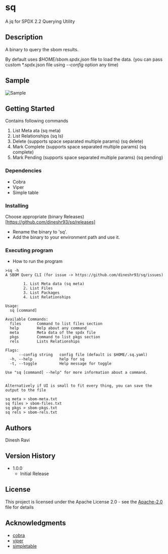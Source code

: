 # sq

A jq for SPDX 2.2 Querying Utility

## Description

A binary to query the sbom results.

By default uses _$HOME/sbom.spdx.json_ file to load the data. (you can pass custom \*.spdx.json file using _--config_ option any time)

## Sample

![Sample](https://github.com/dineshr93/sq/blob/main/sample.png?raw=true)

## Getting Started

Contains following commands

1. List Meta ata (sq meta)
2. List Relationships (sq ls)
3. Delete (supports space separated multiple params) (sq delete)
4. Mark Complete (supports space separated multiple params) (sq complete)
5. Mark Pending (supports space separated multiple params) (sq pending)

### Dependencies

- Cobra
- Viper
- Simple table

### Installing

Choose appropriate (binary Releases)[https://github.com/dineshr93/sq/releases]

- Rename the binary to 'sq'.
- Add the binary to your environment path and use it.

### Executing program

- How to run the program

```
>sq -h
A SBOM Query CLI (for issue -> https://github.com/dineshr93/sq/issues)

        1. List Meta data (sq meta)
        2. List Files
        3. List Packages
        4. List Relationships

Usage:
  sq [command]

Available Commands:
  files       Command to list files section
  help        Help about any command
  meta        Meta data of the spdx file
  pkgs        Command to list pkgs section
  rels        Lists Relationships

Flags:
      --config string   config file (default is $HOME/.sq.yaml)
  -h, --help            help for sq
  -t, --toggle          Help message for toggle

Use "sq [command] --help" for more information about a command.


Alternatively if UI is small to fit every thing, you can save the output to the file

sq meta > sbom-meta.txt
sq files > sbom-files.txt
sq pkgs > sbom-pkgs.txt
sq rels > sbom-rels.txt
```

## Authors

Dinesh Ravi

## Version History

- 1.0.0
  - Initial Release

## License

This project is licensed under the Apache License 2.0 - see the [Apache-2.0](LICENSE) file for details

## Acknowledgments

- [cobra](https://www.github.com/spf13/cobra)
- [viper](https://www.github.com/spf13/viper)
- [simpletable](https://www.github.com/alexeyco/simpletable)
